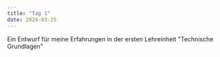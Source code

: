 ```yaml
---
title: "Tag 1"
date: 2024-03-25
---
```


Ein Entwurf für meine Erfahrungen in der ersten Lehreinheit "Technische Grundlagen"
